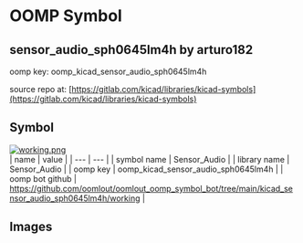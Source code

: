 # OOMP Symbol  
## sensor_audio_sph0645lm4h  by arturo182  
  
oomp key: oomp_kicad_sensor_audio_sph0645lm4h  
  
source repo at: [https://gitlab.com/kicad/libraries/kicad-symbols](https://gitlab.com/kicad/libraries/kicad-symbols)  
## Symbol  
  
[![working.png](working_600.png)](working.png)  
| name | value | 
| --- | --- | 
| symbol name | Sensor_Audio | 
| library name | Sensor_Audio | 
| oomp key | oomp_kicad_sensor_audio_sph0645lm4h | 
| oomp bot github | https://github.com/oomlout/oomlout_oomp_symbol_bot/tree/main/kicad_sensor_audio_sph0645lm4h/working | 
## Images  

